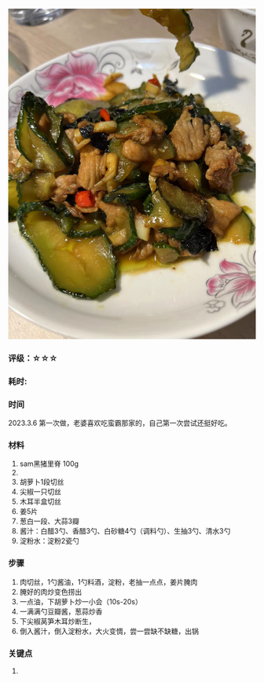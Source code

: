 ![1](./pics/1.jpg)

### 评级：☆☆☆

### 耗时: 

### 时间 
2023.3.6 第一次做，老婆喜欢吃蛮霸那家的，自己第一次尝试还挺好吃。

### 材料
1. sam黑猪里脊 100g
2. 
3. 胡萝卜1段切丝
4. 尖椒一只切丝
5. 木耳半盒切丝
6. 姜5片
7. 葱白一段、大蒜3瓣
8. 酱汁：白醋3勺、香醋3勺、白砂糖4勺（调料勺）、生抽3勺、清水3勺
9. 淀粉水：淀粉2瓷勺

### 步骤
1. 肉切丝，1勺酱油，1勺料酒，淀粉，老抽一点点，姜片腌肉
2. 腌好的肉炒变色捞出
3. 一点油，下胡萝卜炒一小会（10s-20s）
4. 一满满勺豆瓣酱，葱蒜炒香
5. 下尖椒莴笋木耳炒断生，
6. 倒入酱汁，倒入淀粉水，大火变惆，尝一尝缺不缺糖，出锅

### 关键点
1. ~~~~